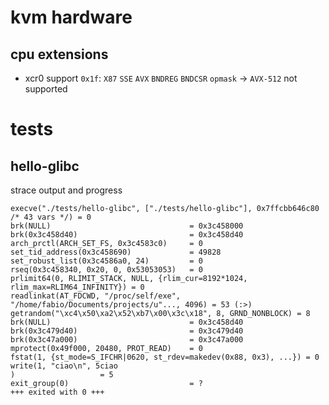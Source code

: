 # kvm hardware

## cpu extensions

- xcr0 support `0x1f`: `X87` `SSE` `AVX` `BNDREG` `BNDCSR` `opmask` -> `AVX-512` not supported

# tests

## hello-glibc

strace output and progress
```
execve("./tests/hello-glibc", ["./tests/hello-glibc"], 0x7ffcbb646c80 /* 43 vars */) = 0
brk(NULL)                               = 0x3c458000
brk(0x3c458d40)                         = 0x3c458d40
arch_prctl(ARCH_SET_FS, 0x3c4583c0)     = 0           
set_tid_address(0x3c458690)             = 49828     
set_robust_list(0x3c4586a0, 24)         = 0         
rseq(0x3c458340, 0x20, 0, 0x53053053)   = 0         
prlimit64(0, RLIMIT_STACK, NULL, {rlim_cur=8192*1024, rlim_max=RLIM64_INFINITY}) = 0    
readlinkat(AT_FDCWD, "/proc/self/exe", "/home/fabio/Documents/projects/u"..., 4096) = 53 (:>)
getrandom("\xc4\x50\xa2\x52\xb7\x00\x3c\x18", 8, GRND_NONBLOCK) = 8
brk(NULL)                               = 0x3c458d40
brk(0x3c479d40)                         = 0x3c479d40
brk(0x3c47a000)                         = 0x3c47a000
mprotect(0x49f000, 20480, PROT_READ)    = 0
fstat(1, {st_mode=S_IFCHR|0620, st_rdev=makedev(0x88, 0x3), ...}) = 0
write(1, "ciao\n", 5ciao
)                   = 5
exit_group(0)                           = ?
+++ exited with 0 +++
```